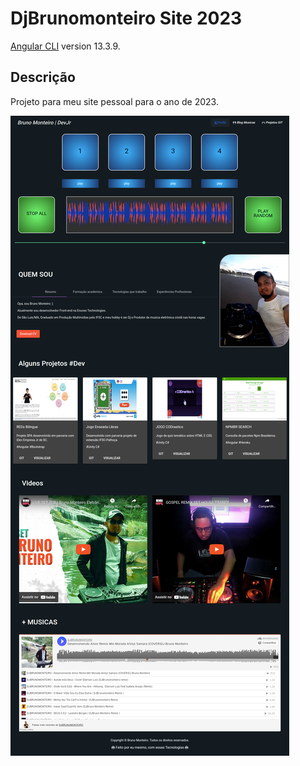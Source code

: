 # DjBrunomonteiro Site 2023

[Angular CLI](https://github.com/angular/angular-cli) version 13.3.9.

## Descrição

Projeto para meu site pessoal para o ano de 2023.

![alt text](https://github.com/djbrunomonteiro/djbrunomonteiro-portfolio/blob/main/src/assets/images/shot-site.png?raw=true)
